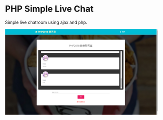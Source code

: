 # PHP Simple Live Chat
Simple live chatroom using ajax and php.  
  
![preview](https://github.com/rogeraabbccdd/PHP-SimpleLiveChat/raw/master/preview.jpg)
